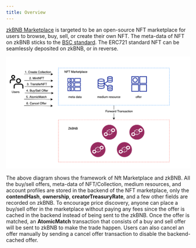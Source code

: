 ```yaml
---
title: Overview
---
```


[zkBNB Marketplace](https://zkbnb-api-testnet.bnbchain.org/) is targeted to be an open-source NFT marketplace for users to browse, buy, sell, or create their own NFT. The meta-data of NFT on zkBNB sticks to the [BSC standard](https://docs.bnbchain.org/docs/nft-metadata-standard/). The ERC721 standard NFT can be seamlessly deposited on zkBNB, or in reverse.

![Marketplace framework](../../../static/img/NFT_Marketplace.png)

The above diagram shows the framework of Nft Marketplace and zkBNB. All the buy/sell offers, meta-data of NFT/Collection, medium resources, and account profiles are stored in the backend of the NFT marketplace, only the **contendHash**, **ownership**, **creatorTreasuryRate**, and a few other fields are recorded on zkBNB. To encourage price discovery, anyone can place a buy/sell offer in the marketplace without paying any fees since the offer is cached in the backend instead of being sent to the zkBNB. Once the offer is matched, an **AtomicMatch** transaction that consists of a buy and sell offer will be sent to zkBNB to make the trade happen. Users can also cancel an offer manually by sending a cancel offer transaction to disable the backend-cached offer.
